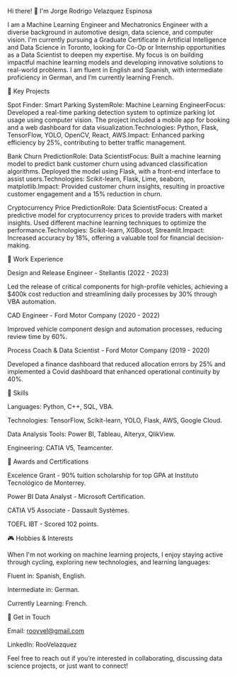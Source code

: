 Hi there! 👋 I'm Jorge Rodrigo Velazquez Espinosa

I am a Machine Learning Engineer and Mechatronics Engineer with a diverse background in automotive design, data science, and computer vision. I'm currently pursuing a Graduate Certificate in Artificial Intelligence and Data Science in Toronto, looking for Co-Op or Internship opportunities as a Data Scientist to deepen my expertise. My focus is on building impactful machine learning models and developing innovative solutions to real-world problems. I am fluent in English and Spanish, with intermediate proficiency in German, and I’m currently learning French.

🌟 Key Projects

Spot Finder: Smart Parking SystemRole: Machine Learning EngineerFocus: Developed a real-time parking detection system to optimize parking lot usage using computer vision. The project included a mobile app for booking and a web dashboard for data visualization.Technologies: Python, Flask, TensorFlow, YOLO, OpenCV, React, AWS.Impact: Enhanced parking efficiency by 25%, contributing to better traffic management.

Bank Churn PredictionRole: Data ScientistFocus: Built a machine learning model to predict bank customer churn using advanced classification algorithms. Deployed the model using Flask, with a front-end interface to assist users.Technologies: Scikit-learn, Flask, Lime, seaborn, matplotlib.Impact: Provided customer churn insights, resulting in proactive customer engagement and a 15% reduction in churn.

Cryptocurrency Price PredictionRole: Data ScientistFocus: Created a predictive model for cryptocurrency prices to provide traders with market insights. Used different machine learning techniques to optimize the performance.Technologies: Scikit-learn, XGBoost, Streamlit.Impact: Increased accuracy by 18%, offering a valuable tool for financial decision-making.

💼 Work Experience

Design and Release Engineer - Stellantis (2022 - 2023)

Led the release of critical components for high-profile vehicles, achieving a $400k cost reduction and streamlining daily processes by 30% through VBA automation.

CAD Engineer - Ford Motor Company (2020 - 2022)

Improved vehicle component design and automation processes, reducing review time by 60%.

Process Coach & Data Scientist - Ford Motor Company (2019 - 2020)

Developed a finance dashboard that reduced allocation errors by 25% and implemented a Covid dashboard that enhanced operational continuity by 40%.

🥇 Skills

Languages: Python, C++, SQL, VBA.

Technologies: TensorFlow, Scikit-learn, YOLO, Flask, AWS, Google Cloud.

Data Analysis Tools: Power BI, Tableau, Alteryx, QlikView.

Engineering: CATIA V5, Teamcenter.

🎯 Awards and Certifications

Excelence Grant - 90% tuition scholarship for top GPA at Instituto Tecnológico de Monterrey.

Power BI Data Analyst - Microsoft Certification.

CATIA V5 Associate - Dassault Systèmes.

TOEFL IBT - Scored 102 points.

🎮 Hobbies & Interests

When I'm not working on machine learning projects, I enjoy staying active through cycling, exploring new technologies, and learning languages:

Fluent in: Spanish, English.

Intermediate in: German.

Currently Learning: French.

💌 Get in Touch

Email: rooyvel@gmail.com

LinkedIn: RooVelazquez

Feel free to reach out if you’re interested in collaborating, discussing data science projects, or just want to connect!
